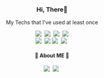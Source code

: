<h3 align="center">Hi, There💜</h3>


<p align="center"> My Techs that I've used at least once</h3>



<p align="center">
 <img src ="https://img.shields.io/badge/-Java-blue?style=flat-square&logo=Java&logoColor=white"/></a>&nbsp
 <img src ="https://img.shields.io/badge/-Python-3776AB?style=flat-square&logo=Python&logoColor=white"/></a>&nbsp
 <img src ="http://img.shields.io/badge/-C++-00599C?style=flat-square&logo=c%2B%2B&logoColor=white"/></a>&nbsp
 <img src ="https://img.shields.io/badge/-C-A8B9CC?style=flat-square&logo=C&logoColor=white"/>
 <br/>
 <img src ="https://img.shields.io/badge/-Javascript-F7DF1E?style=flat-square&logo=Javascript&logoColor=white"/></a>&nbsp
 <img src ="https://img.shields.io/badge/-MySQL-4479A1?style=flat-square&logo=Mysql&logoColor=white"/>
 <img src="https://img.shields.io/badge/Flask-000000?style=flat-square&logo=Flask&logoColor=white"/>&nbsp
 <img src="https://img.shields.io/badge/AWS-232F3E?style=flat-square&logo=AmazonAWS&logoColor=white"/>&nbsp
</p>
 
 
 
 
 <h4 align="center">🍇 About ME 🍇</h3>
 
 
 
 <p align = "center">
  <a href = "mailto:jahuhble@kakao.com"><img src ="https://img.shields.io/badge/-Mail-FFCD00?style=flat-square&logo=Kakao&logoColor=white"/></a>&nbsp
  <a href "https://blog.naver.com/jahuhble"><img src ="https://img.shields.io/badge/-Naver-03C75A?style=flat-square&logo=Naver&logoColor=white"/></a>&nbsp
 </p>

